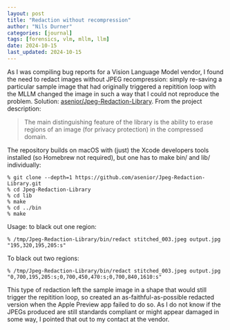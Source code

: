 ```yaml
---
layout: post
title: "Redaction without recompression"
author: "Nils Durner"
categories: [journal]
tags: [forensics, vlm, mllm, llm]
date: 2024-10-15
last_updated: 2024-10-15
---
```


As I was compiling bug reports for a Vision Language Model vendor, I found the need to redact images without JPEG recompression: simply re-saving a particular sample image that had originally triggered a repitition loop with the MLLM changed the image in such a way that I could not reproduce the problem. Solution: [asenior/Jpeg-Redaction-Library](https://github.com/asenior/Jpeg-Redaction-Library). From the project description:
> The main distinguishing feature of the library is the ability to erase regions of an image (for privacy protection) in the compressed domain.

The repository builds on macOS with (just) the Xcode developers tools installed (so Homebrew not required), but one has to make bin/ and lib/ individually:
```
% git clone --depth=1 https://github.com/asenior/Jpeg-Redaction-Library.git
% cd Jpeg-Redaction-Library
% cd lib
% make
% cd ../bin
% make
```

Usage: to black out one region:
```
% /tmp/Jpeg-Redaction-Library/bin/redact stitched_003.jpeg output.jpg "195,320,195,205:s"
```

To black out two regions:
```
% /tmp/Jpeg-Redaction-Library/bin/redact stitched_003.jpeg output.jpg "0,700,195,205:s;0,700,450,470:s;0,700,840,1610:s"
```

This type of redaction left the sample image in a shape that would still trigger the repitition loop, so created an as-faithful-as-possible redacted version when the Apple Preview app failed to do so. As I do not know if the JPEGs produced are still standards compliant or might appear damaged in some way, I pointed that out to my contact at the vendor.